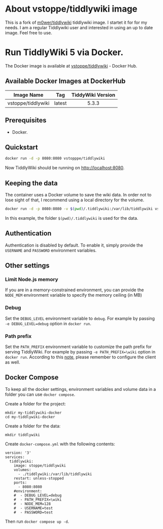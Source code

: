 # About vstoppe/tiddlywiki image

This is a fork of  [m0wer/tiddlywiki](https://hub.docker.com/r/m0wer/tiddlywiki) tiddlywiki image. I startet it for for my needs. I am a regular Tiddlywiki user and interested in using an up to date image. Feel free to use.

# Run TiddlyWiki 5 via Docker.

The Docker image is available at [vstoppe/tiddlywiki](https://hub.docker.com/r/vstoppe/tiddlywiki) - Docker Hub.

## Available Docker Images at DockerHub

|     Image Name     |   Tag  | TiddyWiki Version | 
|:------------------:|:------:|:-----------------:|
| vstoppe/tiddlywiki | latest | 5.3.3             |

## Prerequisites

* Docker.

## Quickstart

```bash
docker run -d -p 8080:8080 vstopppe/tiddlywiki
```

Now TiddlyWiki should be running on
[http://localhost:8080](http://localhost:8080).

## Keeping the data

The container uses a Docker volume to save the wiki data. In order not
to lose sight of that, I recommend using a local directory for the volume.

```bash
docker run -d -p 8080:8080 -v $(pwd)/.tiddlywiki:/var/lib/tiddlywiki vstoppe/tiddlywiki
```

In this example, the folder `$(pwd)/.tiddlywiki` is used for the data.

## Authentication

Authentication is disabled by default. To enable it, simply provide the
`USERNAME` and `PASSWORD` environment variables.

## Other settings

### Limit Node.js memory

If you are in a memory-constrained environment, you can provide the
`NODE_MEM` environment variable to specify the memory ceiling (in MB)

### Debug

Set the `DEBUG_LEVEL` environment variable to `debug`. For example by passing
`-e DEBUG_LEVEL=debug` option in `docker run`.

### Path prefix

Set the `PATH_PREFIX` environment variable to customize the path prefix for
serving TiddlyWiki. For example by passing `-e PATH_PREFIX=\wiki` option in
`docker run`. According to this [note][path-prefix-note], please remember to
configure the client as well.

[path-prefix-note]: https://tiddlywiki.com/static/Using%2520a%2520custom%2520path%2520prefix%2520with%2520the%2520client-server%2520edition.html

## Docker Compose

To keep all the docker settings, environment variables and volume data in a folder you can use `docker compose`.

Create a folder for the project:

```
mkdir my-tiddlywiki-docker
cd my-tiddlywiki-docker
```

Create a folder for the data:

```
mkdir tiddlywiki
```

Create `docker-compose.yml` with the following contents:

```
version: '3'
services:
  tiddlywiki:
    image: stoppe/tiddlywiki
    volumes:
      - ./tiddlywiki:/var/lib/tiddlywiki
    restart: unless-stopped
    ports:
      - 8080:8080
    #environment:
    #  - DEBUG_LEVEL=debug
    #  - PATH_PREFIX=\wiki
    #  - NODE_MEM=128
    #  - USERNAME=test
    #  - PASSWORD=test
```

Then run `docker compose up -d`.
